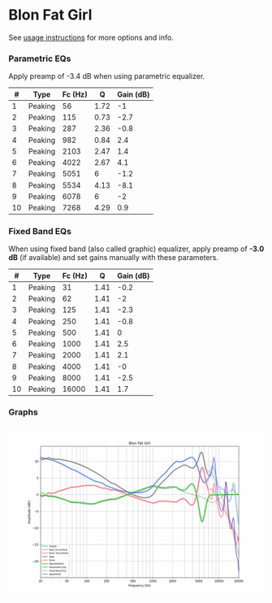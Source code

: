 # Blon Fat Girl
See [usage instructions](https://github.com/jaakkopasanen/AutoEq#usage) for more options and info.

### Parametric EQs
Apply preamp of -3.4 dB when using parametric equalizer.

|   # | Type    |   Fc (Hz) |    Q |   Gain (dB) |
|-----|---------|-----------|------|-------------|
|   1 | Peaking |        56 | 1.72 |        -1   |
|   2 | Peaking |       115 | 0.73 |        -2.7 |
|   3 | Peaking |       287 | 2.36 |        -0.8 |
|   4 | Peaking |       982 | 0.84 |         2.4 |
|   5 | Peaking |      2103 | 2.47 |         1.4 |
|   6 | Peaking |      4022 | 2.67 |         4.1 |
|   7 | Peaking |      5051 | 6    |        -1.2 |
|   8 | Peaking |      5534 | 4.13 |        -8.1 |
|   9 | Peaking |      6078 | 6    |        -2   |
|  10 | Peaking |      7268 | 4.29 |         0.9 |

### Fixed Band EQs
When using fixed band (also called graphic) equalizer, apply preamp of **-3.0 dB** (if available) and set gains manually with these parameters.

|   # | Type    |   Fc (Hz) |    Q |   Gain (dB) |
|-----|---------|-----------|------|-------------|
|   1 | Peaking |        31 | 1.41 |        -0.2 |
|   2 | Peaking |        62 | 1.41 |        -2   |
|   3 | Peaking |       125 | 1.41 |        -2.3 |
|   4 | Peaking |       250 | 1.41 |        -0.8 |
|   5 | Peaking |       500 | 1.41 |         0   |
|   6 | Peaking |      1000 | 1.41 |         2.5 |
|   7 | Peaking |      2000 | 1.41 |         2.1 |
|   8 | Peaking |      4000 | 1.41 |        -0   |
|   9 | Peaking |      8000 | 1.41 |        -2.5 |
|  10 | Peaking |     16000 | 1.41 |         1.7 |

### Graphs
![](./Blon%20Fat%20Girl.png)
